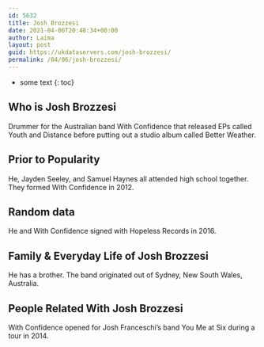 ```yaml
---
id: 5632
title: Josh Brozzesi
date: 2021-04-06T20:48:34+00:00
author: Laima
layout: post
guid: https://ukdataservers.com/josh-brozzesi/
permalink: /04/06/josh-brozzesi/
---
```


* some text
{: toc}


## Who is Josh Brozzesi
                  
                  
                  
Drummer for the Australian band With Confidence that released EPs called Youth and Distance before putting out a studio album called Better Weather.
                  
              
            
              
            
                
                
                
## Prior to Popularity
                  
                  
                  
He, Jayden Seeley, and Samuel Haynes all attended high school together. They formed With Confidence in 2012.
                  
              
            
              
            
                
                
                
## Random data
                  
                  
                  
He and With Confidence signed with Hopeless Records in 2016.
                  
              
            
              
            
                
                
                
## Family & Everyday Life of Josh Brozzesi
                  
                  
                  
He has a brother. The band originated out of Sydney, New South Wales, Australia.
                  
              
            
              
            
                
                
                
## People Related With Josh Brozzesi
                  
                  
                  
With Confidence opened for Josh Franceschi&#8217;s band You Me at Six during a tour in 2014.
                  
              
            
              
            
                
              
            
              
              
            
            
              
            
          
          
          